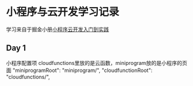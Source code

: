 # 小程序与云开发学习记录

学习来自于掘金小册[小程序云开发入门到实践](https://juejin.cn/book/6897486502482149376)

## Day 1

小程序配置项
cloudfunctions里放的是云函数，miniprogram放的是小程序的页面
"miniprogramRoot":  "miniprogram/",
"cloudfunctionRoot":  "cloudfunctions/",